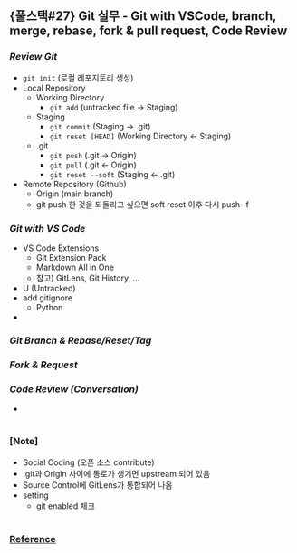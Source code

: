 ## {풀스택#27} Git 실무 - Git with VSCode, branch, merge, rebase, fork & pull request, Code Review

### _Review Git_

- `git init` (로컬 레포지토리 생성)
- Local Repository
  - Working Directory
    - `git add` (untracked file -> Staging)
  - Staging
    - `git commit` (Staging -> .git)
    - `git reset [HEAD]` (Working Directory <- Staging)
  - .git
    - `git push` (.git -> Origin)
    - `git pull` (.git <- Origin)
    - `git reset --soft` (Staging <- .git)
- Remote Repository (Github)
  - Origin (main branch)
  - git push 한 것을 되돌리고 싶으면 soft reset 이후 다시 push -f

### _Git with VS Code_

- VS Code Extensions
  - Git Extension Pack
  - Markdown All in One
  - 참고) GitLens, Git History, ...
- U (Untracked)
- add gitignore
  - Python
-

### _Git Branch & Rebase/Reset/Tag_

### _Fork & Request_

### _Code Review (Conversation)_

-

#

### [Note]

- Social Coding (오픈 소스 contribute)
- .git과 Origin 사이에 통로가 생기면 upstream 되어 있음
- Source Control에 GitLens가 통합되어 나옴
- setting
  - git enabled 체크

#

### [Reference](https://www.youtube.com/watch?v=LAUCi2eXA9w&list=PLEOnZ6GeucBUvJYvTTnNalSFvYqVObVVH&index=5)
